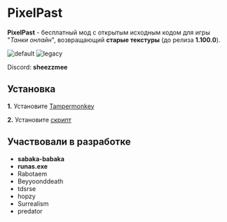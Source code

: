 # PixelPast

**PixelPast** - бесплатный мод с открытым исходным кодом для игры "*Танки онлайн*", возвращающий **старые текстуры** (до релиза **1.100.0**).

![default](https://raw.githubusercontent.com/sheezzmee/PixelPast/main/assets/default.png)
![legacy](https://raw.githubusercontent.com/sheezzmee/PixelPast/main/assets/legacy.png)

Discord: **sheezzmee**

## Установка

**1.** Установите [Tampermonkey](https://www.tampermonkey.net/)

**2.** Установите [скрипт](https://raw.githubusercontent.com/sheezzmee/PixelPast/main/PixelPast.user.js)

## Участвовали в разработке

- **sabaka-babaka**
- **runas.exe**
- Rabotaem
- Beyyoonddeath
- tdsrse
- hopzy
- Surrealism
- predator
